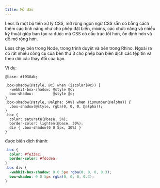 ```yaml
---
title: Mở đầu
---
```


Less là một bộ tiền xử lý CSS, mở rộng ngôn ngữ CSS sẵn có bằng cách thêm các tính năng như cho phép đặt biến, mixins, các chức năng và nhiều kỹ thuật giúp bạn tạo ra được mã CSS có cấu trúc tốt hơn, ổn định hơn và dễ mở rộng hơn.

Less chạy bên trong Node, trong trình duyệt và bên trong Rhino. Ngoài ra có rất nhiều công cụ của bên thứ 3 cho phép bạn biên dịch các tệp tin và theo dõi các thay đổi của bạn.

Ví dụ:

```less
@base: #f938ab;

.box-shadow(@style, @c) when (iscolor(@c)) {
  -webkit-box-shadow: @style @c;
  box-shadow:         @style @c;
}
.box-shadow(@style, @alpha: 50%) when (isnumber(@alpha)) {
  .box-shadow(@style, rgba(0, 0, 0, @alpha));
}
.box {
  color: saturate(@base, 5%);
  border-color: lighten(@base, 30%);
  div { .box-shadow(0 0 5px, 30%) }
}
```

được biên dịch thành:

```css
.box {
  color: #fe33ac;
  border-color: #fdcdea;
}
.box div {
  -webkit-box-shadow: 0 0 5px rgba(0, 0, 0, 0.3);
  box-shadow: 0 0 5px rgba(0, 0, 0, 0.3);
}
```
